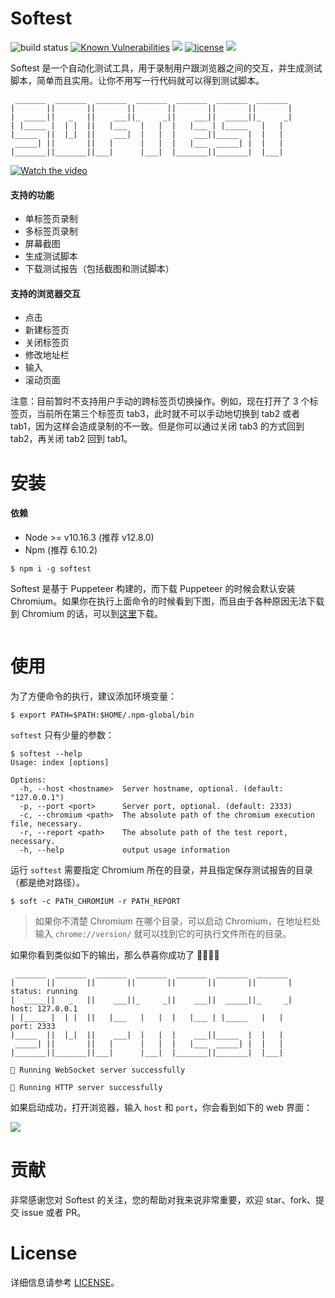 # Softest

![build status](https://travis-ci.org/prprprus/softest.svg?branch=master)
[![Known Vulnerabilities](https://snyk.io//test/github/prprprus/softest/badge.svg?targetFile=package.json)](https://snyk.io//test/github/prprprus/softest?targetFile=package.json)
[![](https://img.shields.io/badge/npm-6.10.2-orange)]()
[![license](https://img.shields.io/badge/license-license-yellow.svg)](./LICENSE)
[![](https://img.shields.io/badge/EN-%E8%8B%B1%E6%96%87-%09%236495ED.svg)](./README.md)

Softest 是一个自动化测试工具，用于录制用户跟浏览器之间的交互，并生成测试脚本，简单而且实用。让你不用写一行代码就可以得到测试脚本。

```
 _______  _______  _______  _______  _______  _______  _______
|       ||       ||       ||       ||       ||       ||       |
|  _____||   _   ||    ___||_     _||    ___||  _____||_     _|
| |_____ |  | |  ||   |___   |   |  |   |___ | |_____   |   |
|_____  ||  |_|  ||    ___|  |   |  |    ___||_____  |  |   |
 _____| ||       ||   |      |   |  |   |___  _____| |  |   |
|_______||_______||___|      |___|  |_______||_______|  |___|
```

[![Watch the video](https://raw.githubusercontent.com/prprprus/picture/master/softest2.png)](https://www.bilibili.com/video/av64092242/)

#### 支持的功能

- 单标签页录制
- 多标签页录制
- 屏幕截图
- 生成测试脚本
- 下载测试报告（包括截图和测试脚本）

#### 支持的浏览器交互

- 点击
- 新建标签页
- 关闭标签页
- 修改地址栏
- 输入
- 滚动页面

注意：目前暂时不支持用户手动的跨标签页切换操作。例如，现在打开了 3 个标签页，当前所在第三个标签页 tab3，此时就不可以手动地切换到 tab2 或者 tab1，因为这样会造成录制的不一致。但是你可以通过关闭 tab3 的方式回到 tab2，再关闭 tab2 回到 tab1。

# 安装

#### 依赖

- Node >= v10.16.3 (推荐 v12.8.0)
- Npm (推荐 6.10.2)

```
$ npm i -g softest
```

Softest 是基于 Puppeteer 构建的，而下载 Puppeteer 的时候会默认安装 Chromium。如果你在执行上面命令的时候看到下图，而且由于各种原因无法下载到 Chromium 的话，可以到[这里]()下载。

![]()

# 使用

为了方便命令的执行，建议添加环境变量：

```
$ export PATH=$PATH:$HOME/.npm-global/bin
```

`softest` 只有少量的参数：

```
$ softest --help
Usage: index [options]

Options:
  -h, --host <hostname>  Server hostname, optional. (default: "127.0.0.1")
  -p, --port <port>      Server port, optional. (default: 2333)
  -c, --chromium <path>  The absolute path of the chromium execution file, necessary.
  -r, --report <path>    The absolute path of the test report, necessary.
  -h, --help             output usage information
```

运行 `softest` 需要指定 Chromium 所在的目录，并且指定保存测试报告的目录（都是绝对路径）。

```
$ soft -c PATH_CHROMIUM -r PATH_REPORT
```

> 如果你不清楚 Chromium 在哪个目录，可以启动 Chromium，在地址栏处输入 `chrome://version/` 就可以找到它的可执行文件所在的目录。

如果你看到类似如下的输出，那么恭喜你成功了 🎉🎉🎉👏

```
 _______  _______  _______  _______  _______  _______  _______
|       ||       ||       ||       ||       ||       ||       |     status: running
|  _____||   _   ||    ___||_     _||    ___||  _____||_     _|     host: 127.0.0.1
| |_____ |  | |  ||   |___   |   |  |   |___ | |_____   |   |       port: 2333
|_____  ||  |_|  ||    ___|  |   |  |    ___||_____  |  |   |
 _____| ||       ||   |      |   |  |   |___  _____| |  |   |
|_______||_______||___|      |___|  |_______||_______|  |___|

🎉 Running WebSocket server successfully

🎉 Running HTTP server successfully
```

如果启动成功，打开浏览器，输入 `host` 和 `port`，你会看到如下的 web 界面：

![](https://raw.githubusercontent.com/prprprus/picture/master/softest1.png)

# 贡献

非常感谢您对 Softest 的关注，您的帮助对我来说非常重要，欢迎 star、fork、提交 issue 或者 PR。

# License

详细信息请参考 [LICENSE](./LICENSE)。
